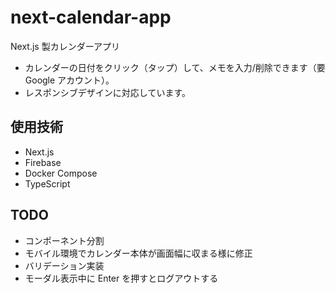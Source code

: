 # next-calendar-app
Next.js 製カレンダーアプリ

- カレンダーの日付をクリック（タップ）して、メモを入力/削除できます（要 Google アカウント）。
- レスポンシブデザインに対応しています。

## 使用技術
- Next.js
- Firebase
- Docker Compose
- TypeScript

## TODO
- コンポーネント分割
- モバイル環境でカレンダー本体が画面幅に収まる様に修正
- バリデーション実装
- モーダル表示中に Enter を押すとログアウトする
